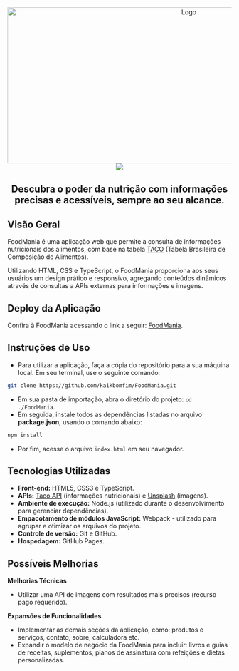 <div align="center">
    <a href="https://github.com/kaikbomfim/FoodMania" target="_blank">
        <img src="./public/assets/foodmania.gif" 
        alt="Logo" width="800" height="350">
    </a>
</div>

<div align="center">
  <img src="https://readme-typing-svg.demolab.com?font=Fira+Code&size=50&duration=3000&pause=200&color=F7B062FF&center=true&vCenter=true&multiline=true&random=false&width=435&height=100&lines=FoodMania">
</div>

<h2 align="center">Descubra o poder da nutrição com informações precisas e acessíveis, sempre ao seu alcance.</h2>

## Visão Geral

FoodMania é uma aplicação web que permite a consulta de informações nutricionais dos alimentos, com base na tabela [TACO](https://www.cfn.org.br/wp-content/uploads/2017/03/taco_4_edicao_ampliada_e_revisada.pdf) (Tabela Brasileira de Composição de Alimentos).

Utilizando HTML, CSS e TypeScript, o FoodMania proporciona aos seus usuários um design prático e responsivo, agregando conteúdos dinâmicos através de consultas a APIs externas para informações e imagens.

## Deploy da Aplicação

Confira à FoodMania acessando o link a seguir: [FoodMania](https://kaikbomfim.github.io/FoodMania/).

## Instruções de Uso

- Para utilizar a aplicação, faça a cópia do repositório para a sua máquina local. Em seu terminal, use o seguinte comando:

```bash
git clone https://github.com/kaikbomfim/FoodMania.git
```

- Em sua pasta de importação, abra o diretório do projeto: `cd ./FoodMania`.
- Em seguida, instale todos as dependências listadas no arquivo **package.json**, usando o comando abaixo:

```bash
npm install
```
- Por fim, acesse o arquivo `index.html` em seu navegador.

## Tecnologias Utilizadas

- **Front-end:** HTML5, CSS3 e TypeScript.
- **APIs:** [Taco API](https://apisunsale.azurewebsites.net/api) (informações nutricionais) e [Unsplash](https://unsplash.com/developers) (imagens).
- **Ambiente de execução:** Node.js (utilizado durante o desenvolvimento para gerenciar dependências).
- **Empacotamento de módulos JavaScript:** Webpack - utilizado para agrupar e otimizar os arquivos do projeto.
- **Controle de versão:** Git e GitHub.
- **Hospedagem:** GitHub Pages.

## Possíveis Melhorias

**Melhorias Técnicas**

- Utilizar uma API de imagens com resultados mais precisos (recurso pago requerido).

**Expansões de Funcionalidades**

- Implementar as demais seções da aplicação, como: produtos e serviços, contato, sobre, calculadora etc.
- Expandir o modelo de negócio da FoodMania para incluir: livros e guias de receitas, suplementos, planos de assinatura com refeições e dietas personalizadas.

